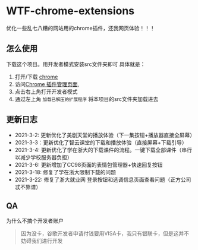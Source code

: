 # WTF-chrome-extensions

优化一些乱七八糟的网站用的chrome插件，还我网页体验！！！

## 怎么使用

下载这个项目。用开发者模式安装src文件夹即可
具体就是：

1. 打开/下载 [chrome](https://www.google.com/intl/zh-CN/chrome/) 
2. 访问[Chrome 插件管理页面](chrome://extensions),
3. 点击右上角打开开发者模式
4. 通过左上角 `加载已解压的扩展程序` 将本项目的src文件夹加载进去

## 更新日志

- 2021-3-2: 更新优化了美剧天堂的播放体验（下一集按钮+播放器直接全屏幕）
- 2021-3-3：更新优化了智云课堂的下载和播放体验（直接屏幕+下载引导）
- 2021-3-4: 更新优化了学在浙大的下载课件的流程。一键下载全部课件（串行以减少学校服务器负担）
- 2021-3-6: 更新增加了CC98页面的表情包管理器+快速回复按钮
- 2021-3-18: 修复了学在浙大限制下载的问题
- 2021-3-22: 修复了浙大就业网 登录按钮和选调信息页面查看问题（正方公司忒不靠谱）

## QA

为什么不搞个开发者账户
> 因为没卡，谷歌开发者申请付钱要用VISA卡，我只有银联卡，但是这并不妨碍我们进行开发
